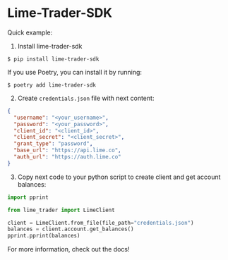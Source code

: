 # Lime-Trader-SDK

Quick example:

1. Install lime-trader-sdk

```
$ pip install lime-trader-sdk
```

If you use Poetry, you can install it by running:

```
$ poetry add lime-trader-sdk
```

2. Create `credentials.json` file with next content:

```json
{
  "username": "<your_username>",
  "password": "<your_password>",
  "client_id": "<client_id>",
  "client_secret": "<client_secret>",
  "grant_type": "password",
  "base_url": "https://api.lime.co",
  "auth_url": "https://auth.lime.co"
}
```

3. Copy next code to your python script to create client and get account balances:

```python
import pprint

from lime_trader import LimeClient

client = LimeClient.from_file(file_path="credentials.json")
balances = client.account.get_balances()
pprint.pprint(balances)
```


For more information, check out the docs!